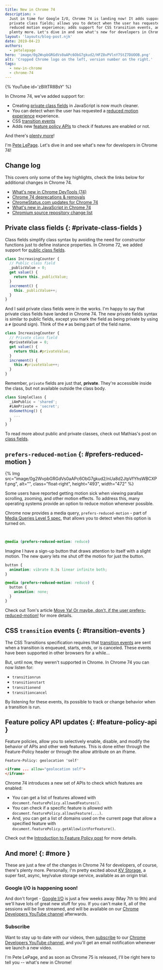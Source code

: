 ```yaml
---
title: New in Chrome 74
description: >
  Just in time for Google I/O, Chrome 74 is landing now! It adds support for
  private class fields; allows you to detect when the user has requested a
  reduced motion experience; adds support for CSS transition events, and
  plenty more. Let's dive in and see what's new for developers in Chrome 74!
layout: 'layouts/blog-post.njk'
date: 2019-04-23
authors:
  - petelepage
hero: 'image/0g2WvpbGRGdVs0aAPc6ObG7gkud2/HFZ8vPVlnY7StZ7DUOOB.png'
alt: 'Cropped Chrome logo on the left, version number on the right.'
tags:
  - new-in-chrome
  - chrome-74
---
```


{% YouTube id='zBlItTR8BsY' %}

In Chrome 74, we've added support for:

* Creating [private class fields](#private-class-fields) in JavaScript is now
  much cleaner.
* You can detect when the user has requested a
  [reduced motion experience](#prefers-reduced-motion) experience.
* CSS [transition events](#transition-events)
* Adds new [feature policy APIs](#feature-policy-api) to check if features are
  enabled or not.

And there's [plenty more](#more)!

I'm [Pete LePage](https://twitter.com/petele). Let's dive in and see
what's new for developers in Chrome 74!

## Change log

This covers only some of the key highlights, check the links below for
additional changes in Chrome 74.

* [What's new in Chrome DevTools (74)](/blog/new-in-devtools-74)
* [Chrome 74 deprecations & removals](https://developers.google.com/web/updates/2019/03/chrome-74-deps-rems)
* [ChromeStatus.com updates for Chrome 74](https://www.chromestatus.com/features#milestone%3D74)
* [What's new in JavaScript in Chrome 74](https://v8.dev/blog/v8-release-74)
* [Chromium source repository change list](https://chromium.googlesource.com/chromium/src/+log/73.0.3683.74..74.0.3729.108)

## Private class fields {: #private-class-fields }

Class fields simplify class syntax by avoiding the need for constructor
functions just to define instance properties. In Chrome 72, we added support for
[public class fields](/blog/new-in-chrome-72/#public-class-fields).

```js
class IncreasingCounter {
  // Public class field
  _publicValue = 0;
  get value() {
    return this._publicValue;
  }
  increment() {
    this._publicValue++;
  }
}
```

And I said private class fields were in the works. I'm happy to say that
private class fields have landed in Chrome 74. The new private fields syntax is
similar to public fields, except you mark the field as being private by using a
`#` (pound sign). Think of the `#` as being part of the field name.

```js
class IncreasingCounter {
  // Private class field
  #privateValue = 0;
  get value() {
    return this.#privateValue;
  }
  increment() {
    this.#privateValue++;
  }
}
```

Remember, `private` fields are just that, **private**. They're accessible
inside the class, but not available outside the class body.

```js
class SimpleClass {
  _iAmPublic = 'shared';
  #iAmPrivate = 'secret';
  doSomething() {
    ...
  }
}
```

To read more about public and private classes, check out Mathias's post on
[class fields](https://developers.google.com/web/updates/2018/12/class-fields).

## `prefers-reduced-motion` {: #prefers-reduced-motion }

{% Img src="image/0g2WvpbGRGdVs0aAPc6ObG7gkud2/nUa8d2JtpVfYhsWBCXPf.png", alt="", class="float-right", height="493", width="472" %}

Some users have reported getting motion sick when viewing parallax scrolling,
zooming, and other motion effects. To address this, many operating systems
provide an option to reduce motion whenever possible.

Chrome now provides a media query, `prefers-reduced-motion` - part of
[Media Queries Level 5 spec][mq-spec], that allows you to detect when this
option is turned on.

<br style="clear:both;">

```css
@media (prefers-reduced-motion: reduce)
```

Imagine I have a sign-up button that draws attention to itself with a slight
motion. The new query lets me shut off the motion for just the button.

```css
button {
  animation: vibrate 0.3s linear infinite both;
}

@media (prefers-reduced-motion: reduce) {
  button {
    animation: none;
  }
}
```

Check out Tom's article
[Move Ya! Or maybe, don't, if the user prefers-reduced-motion!][p-r-m-a] for
more details.

[mq-spec]: https://drafts.csswg.org/mediaqueries-5/#descdef-media-prefers-reduced-motion
[p-r-m-a]: https://developers.google.com/web/updates/2019/03/prefers-reduced-motion

## CSS `transition` events {: #transition-events }

The CSS Transitions specification requires that
[transition events][transition-events] are sent when a transition is enqueued,
starts, ends, or is canceled. These events have been supported in other
browsers for a while…

But, until now, they weren't supported in Chrome. In Chrome 74 you can now
listen for:

* `transitionrun`
* `transitionstart`
* `transitionend`
* `transitioncancel`

By listening for these events, its possible to track or change behavior when a
transition is run.

[transition-events]: https://www.w3.org/TR/css-transitions-1/#transition-events

## Feature policy API updates {: #feature-policy-api }

Feature policies, allow you to selectively enable, disable, and modify the
behavior of APIs and other web features. This is done either through the
Feature-Policy header or through the allow attribute on an iframe.

```http
Feature-Policy: geolocation 'self'
```

```html
<iframe ... allow="geolocation self">
</iframe>
```

Chrome 74 introduces a new set of APIs to check which features are enabled:

* You can get a list of features allowed with
  `document.featurePolicy.allowedFeatures()`.
* You can check if a specific feature is allowed with
  `document.featurePolicy.allowsFeature(...)`.
* And, you can get a list of domains used on the current page that allow a
  specified feature with `document.featurePolicy.getAllowlistForFeature()`.

Check out the
[Introduction to Feature Policy post](https://developers.google.com/web/updates/2018/06/feature-policy)
for more details.

## And more! {: #more }

These are just a few of the changes in Chrome 74 for developers, of course,
there's plenty more. Personally, I'm pretty excited about
[KV Storage](https://developers.google.com/web/updates/2019/03/kv-storage),
a super fast, async, key/value storage service, available as an origin trial.

### Google I/O is happening soon!

And don't forget - [Google I/O](https://events.google.com/io/) is just a few
weeks away (May 7th to 9th) and we'll have lots of great new stuff for you.
If you can't make it, all of the sessions will be live streamed, and will be
available on our
[Chrome Developers YouTube channel](https://youtube.com/user/ChromeDevelopers/)
afterwards.

### Subscribe

Want to stay up to date with our videos, then [subscribe](https://goo.gl/6FP1a5)
to our [Chrome Developers YouTube channel](https://www.youtube.com/user/ChromeDevelopers/),
and you'll get an email notification whenever we launch a new video.

I'm Pete LePage, and as soon as Chrome 75 is released, I'll be right
here to tell you -- what's new in Chrome!
